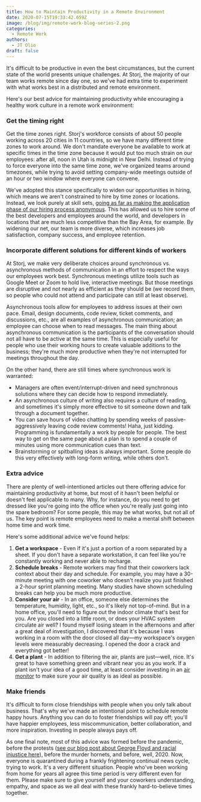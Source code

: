 ```yaml
---
title: How to Maintain Productivity in a Remote Environment
date: 2020-07-15T19:33:42.659Z
image: /blog/img/remote-work-blog-series-2.png
categories:
  - Remote Work
authors:
  - JT Olio
draft: false
---
```

It's difficult to be productive in even the best circumstances, but the current state of the world presents unique challenges. At Storj, the majority of our team works remote since day one, so we've had extra time to experiment with what works best in a distributed and remote environment.

Here's our best advice for maintaining productivity while encouraging a healthy work culture in a remote work environment:

### Get the timing right

Get the time zones right. Storj's workforce consists of about 50 people working across 20 cities in 11 countries, so we have many different time zones to work around. We don't mandate everyone be available to work at specific times in the time zone because it would put too much strain on our employees: after all, noon in Utah is midnight in New Delhi. Instead of trying to force everyone into the same time zone, we've organized teams around timezones, while trying to avoid setting company-wide meetings outside of an hour or two window where everyone can convene.

We've adopted this stance specifically to widen our opportunities in hiring, which means we aren't constrained to hire by time zones or locations. Instead, we look purely at skill sets, [going as far as making the application phase of our hiring process anonymous](https://storj.io/blog/2019/03/our-3-step-interview-process-for-engineering-candidates/). This has allowed us to hire some of the best developers and employees around the world, and developers in locations that are much less competitive than the Bay Area, for example. By widening our net, our team is more diverse, which increases job satisfaction, company success, and employee retention. 

### Incorporate different solutions for different kinds of workers

At Storj, we make very deliberate choices around synchronous vs. asynchronous methods of communication in an effort to respect the ways our employees work best. Synchronous meetings utilize tools such as Google Meet or Zoom to hold live, interactive meetings. But those meetings are disruptive and not nearly as efficient as they should be (we record them, so people who could not attend and participate can still at least observe).

Asynchronous tools allow for employees to address issues at their own pace. Email, design documents, code review, ticket comments, and discussions, etc., are all examples of asynchronous communication; an employee can choose when to read messages. The main thing about asynchronous communication is the participants of the conversation should not all have to be active at the same time. This is especially useful for people who use their working hours to create valuable additions to the business; they're much more productive when they're not interrupted for meetings throughout the day.

On the other hand, there are still times where synchronous work is warranted:

* Managers are often event/interrupt-driven and need synchronous solutions where they can decide how to respond immediately. 
* An asynchronous culture of writing also requires a culture of reading, and sometimes it's simply more effective to sit someone down and talk through a document together.
* You can save hours of video chatting by spending weeks of passive-aggressively leaving code review comments! Haha, just kidding. Programming is fundamentally a work by people for people. The best way to get on the same page about a plan is to spend a couple of minutes using more communication cues than text.
* Brainstorming or spitballing ideas is always important. Some people do this very effectively with long-form writing, while others don't. 

### Extra advice

There are plenty of well-intentioned articles out there offering advice for maintaining productivity at home, but most of it hasn't been helpful or doesn't feel applicable to many. Why, for instance, do you need to get dressed like you're going into the office when you're really just going into the spare bedroom? For some people, this may be what works, but not all of us. The key point is remote employees need to make a mental shift between home time and work time.

Here's some additional advice we've found helps:

1. **Get a workspace** - Even if it's just a portion of a room separated by a sheet. If you don't have a separate workstation, it can feel like you're constantly working and never able to recharge. 
2. **Schedule breaks** - Remote workers may find that their coworkers lack context about their day and schedule. For example, you may have a 30-minute meeting with one coworker who doesn't realize you just finished a 2-hour sprint planning meeting. Many studies have shown scheduling breaks can help you be much more productive.
3. **Consider your air** - In an office, someone else determines the temperature, humidity, light, etc., so it's likely not top-of-mind. But in a home office, you'll need to figure out the indoor climate that's best for you. Are you closed into a little room, or does your HVAC system circulate air well? I found myself losing steam in the afternoons and after a great deal of investigation, I discovered that it's because I was working in a room with the door closed all day—my workspace's oxygen levels were measurably decreasing. I opened the door a crack and everything got better! 
4. **Get a plant** - In addition to filtering the air, plants are just—well, nice. It's great to have something green and vibrant near you as you work. If a plant isn't your idea of a good time, at least consider investing in an [air monitor](https://www.getawair.com/home/element) to make sure your air quality is as ideal as possible.

### Make friends

It's difficult to form close friendships with people when you only talk about business. That's why we've made an intentional point to schedule remote happy hours. Anything you can do to foster friendships will pay off; you'll have happier employees, less miscommunication, better collaboration, and more inspiration. Investing in people always pays off.

As one final note, most of this advice was formed before the pandemic, before the protests ([see our blog post about George Floyd and racial injustice here](https://storj.io/blog/2020/06/black-lives-matter...-and-startups-must-do-their-part/)), before the murder hornets, and before, well, 2020. Now, everyone is quarantined during a frankly frightening continual news cycle, trying to work. It's a very different situation. People who've been working from home for years all agree this time period is very different even for them. Please make sure to give yourself and your coworkers understanding, empathy, and space as we all deal with these frankly hard-to-believe times together.